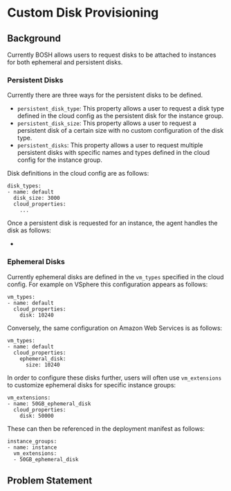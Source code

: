 # Custom Disk Provisioning

## Background

Currently BOSH allows users to request disks to be attached to instances for
both ephemeral and persistent disks.

### Persistent Disks

Currently there are three ways for the persistent disks to be defined.

* `persistent_disk_type`: This property allows a user to request a disk type
  defined in the cloud config as the persistent disk for the instance group.
* `persistent_disk_size`: This property allows a user to request a persistent
  disk of a certain size with no custom configuration of the disk type.
* `persistent_disks`: This property allows a user to request multiple persistent
  disks with specific names and types defined in the cloud config for the
  instance group.

Disk definitions in the cloud config are as follows:

```
disk_types:
- name: default
  disk_size: 3000
  cloud_properties:
    ...
```

Once a persistent disk is requested for an instance, the agent handles the disk
as follows:

*

### Ephemeral Disks

Currently ephemeral disks are defined in the `vm_types` specified in the cloud
config. For example on VSphere this configuration appears as follows:

```
vm_types:
- name: default
  cloud_properties:
    disk: 10240
```

Conversely, the same configuration on Amazon Web Services is as follows:

```
vm_types:
- name: default
  cloud_properties:
    ephemeral_disk:
      size: 10240
```

In order to configure these disks further, users will often use `vm_extensions`
to customize ephemeral disks for specific instance groups:

```
vm_extensions:
- name: 50GB_ephemeral_disk
  cloud_properties:
    disk: 50000
```

These can then be referenced in the deployment manifest as follows:

```
instance_groups:
- name: instance
  vm_extensions:
  - 50GB_ephemeral_disk
```

## Problem Statement


